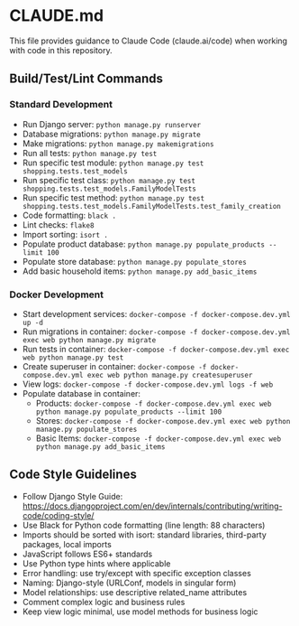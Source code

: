 # CLAUDE.md

This file provides guidance to Claude Code (claude.ai/code) when working with code in this repository.

## Build/Test/Lint Commands

### Standard Development
- Run Django server: `python manage.py runserver`
- Database migrations: `python manage.py migrate`
- Make migrations: `python manage.py makemigrations`
- Run all tests: `python manage.py test`
- Run specific test module: `python manage.py test shopping.tests.test_models`
- Run specific test class: `python manage.py test shopping.tests.test_models.FamilyModelTests`
- Run specific test method: `python manage.py test shopping.tests.test_models.FamilyModelTests.test_family_creation`
- Code formatting: `black .`
- Lint checks: `flake8`
- Import sorting: `isort .`
- Populate product database: `python manage.py populate_products --limit 100`
- Populate store database: `python manage.py populate_stores`
- Add basic household items: `python manage.py add_basic_items`

### Docker Development
- Start development services: `docker-compose -f docker-compose.dev.yml up -d`
- Run migrations in container: `docker-compose -f docker-compose.dev.yml exec web python manage.py migrate`
- Run tests in container: `docker-compose -f docker-compose.dev.yml exec web python manage.py test`
- Create superuser in container: `docker-compose -f docker-compose.dev.yml exec web python manage.py createsuperuser`
- View logs: `docker-compose -f docker-compose.dev.yml logs -f web`
- Populate database in container:
  - Products: `docker-compose -f docker-compose.dev.yml exec web python manage.py populate_products --limit 100`
  - Stores: `docker-compose -f docker-compose.dev.yml exec web python manage.py populate_stores`
  - Basic Items: `docker-compose -f docker-compose.dev.yml exec web python manage.py add_basic_items`

## Code Style Guidelines

- Follow Django Style Guide: https://docs.djangoproject.com/en/dev/internals/contributing/writing-code/coding-style/
- Use Black for Python code formatting (line length: 88 characters)
- Imports should be sorted with isort: standard libraries, third-party packages, local imports
- JavaScript follows ES6+ standards
- Use Python type hints where applicable
- Error handling: use try/except with specific exception classes
- Naming: Django-style (URLConf, models in singular form)
- Model relationships: use descriptive related_name attributes
- Comment complex logic and business rules
- Keep view logic minimal, use model methods for business logic